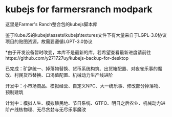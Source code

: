 # kubejs for farmersranch modpark 
这里是Farmer's Ranch整合包的kubejs脚本库

鉴于KubeJS的kubejs\assets\kubejs\textures文件下有大量来自于LGPL-3.0协议项目的贴图资源，故需要遵循LGPT-3.0协议

*由于开发设备暂时改变，本库不是最新的库，若希望查看最新进度请前往https://github.com/y271727uy/kubejs-backup-for-desktop

已完成：矿辞统一、掉落物替换、货币系统构筑、出货箱配置、对夜雀乐事的魔改、村民货币替换、口渴值配置、机械动力生产线进阶

开发中：小市场商品、模拟经营、自定义NPC、大一统乐事、修改部分掉落物、预制建筑

计划中：模拟人生、模拟殖民地、节日系统、GTFO、明日之后农业、机械动力进阶产线核物理、无尽贪婪与无尽乐事魔改
